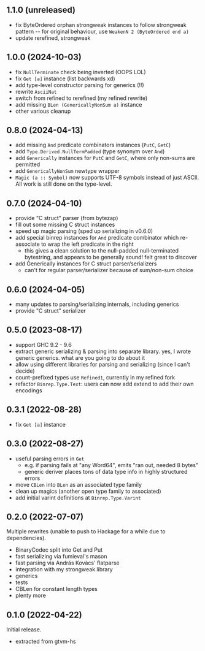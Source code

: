 ## 1.1.0 (unreleased)
* fix ByteOrdered orphan strongweak instances to follow strongweak pattern --
  for original behaviour, use `WeakenN 2 (ByteOrdered end a)`
* update rerefined, strongweak

## 1.0.0 (2024-10-03)
* fix `NullTerminate` check being inverted (OOPS LOL)
* fix `Get [a]` instance (list backwards xd)
* add type-level constructor parsing for generics (!!)
* rewrite `AsciiNat`
* switch from refined to rerefined (my refined rewrite)
* add missing `BLen (GenericallyNonSum a)` instance
* other various cleanup

## 0.8.0 (2024-04-13)
* add missing `And` predicate combinators instances (`PutC`, `GetC`)
* add `Type.Derived.NullTermPadded` (type synonym over `And`)
* add `Generically` instances for `PutC` and `GetC`, where only non-sums are
  permitted
* add `GenericallyNonSum` newtype wrapper
* `Magic (a :: Symbol)` now supports UTF-8 symbols instead of just ASCII. All
  work is still done on the type-level.

## 0.7.0 (2024-04-10)
* provide "C struct" parser (from bytezap)
* fill out some missing C struct instances
* speed up magic parsing (sped up serializing in v0.6.0)
* add special binrep instances for `And` predicate combinator which re-associate
  to wrap the left predicate in the right
  * this gives a clean solution to the null-padded null-terminated bytestring,
    and appears to be generally sound! felt great to discover
* add Generically instances for C struct parser/serializers
  * can't for regular parser/serializer because of sum/non-sum choice

## 0.6.0 (2024-04-05)
* many updates to parsing/serializing internals, including generics
* provide "C struct" serializer

## 0.5.0 (2023-08-17)
  * support GHC 9.2 - 9.6
  * extract generic serializing & parsing into separate library. yes, I wrote
    generic generics. what are you going to do about it
  * allow using different libraries for parsing and serializing (since I can't
    decide)
  * count-prefixed types use `Refined1`, currently in my refined fork
  * refactor `Binrep.Type.Text`: users can now add extend to add their own
    encodings

## 0.3.1 (2022-08-28)
  * fix `Get [a]` instance

## 0.3.0 (2022-08-27)
  * useful parsing errors in `Get`
    * e.g. if parsing fails at "any Word64", emits "ran out, needed 8 bytes"
    * generic deriver places tons of data type info in highly structured errors
  * move `CBLen` into `BLen` as an associated type family
  * clean up magics (another open type family to associated)
  * add initial varint definitions at `Binrep.Type.Varint`

## 0.2.0 (2022-07-07)
Multiple rewrites (unable to push to Hackage for a while due to dependencies).

  * BinaryCodec split into Get and Put
  * fast serializing via fumieval's mason
  * fast parsing via András Kovács' flatparse
  * integration with my strongweak library
  * generics
  * tests
  * CBLen for constant length types
  * plenty more

## 0.1.0 (2022-04-22)
Initial release.

  * extracted from gtvm-hs
